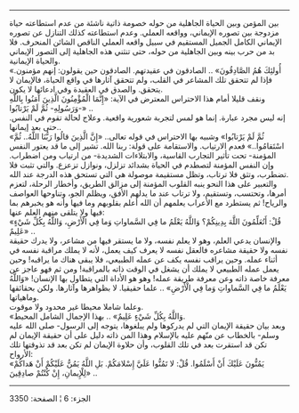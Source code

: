 ------------------------------------------------------------------------

بين المؤمن وبين الحياة الجاهلية من حوله خصومة ذاتية ناشئة من عدم
استطاعته حياة مزدوجة بين تصوره الإيماني، وواقعه العملي. وعدم استطاعته
كذلك التنازل عن تصوره الإيماني الكامل الجميل المستقيم في سبيل واقعه
العملي الناقص الشائن المنحرف. فلا بد من حرب بينه وبين الجاهلية من حوله،
حتى تنثني هذه الجاهلية إلى التصور الإيماني والحياة الإيمانية.  
«أُولئِكَ هُمُ الصَّادِقُونَ» .. الصادقون في عقيدتهم. الصادقون حين يقولون: إنهم
مؤمنون. فإذا لم تتحقق تلك المشاعر في القلب، ولم تتحقق آثارها في واقع
الحياة، فالإيمان لا يتحقق. والصدق في العقيدة وفي ادعائها لا يكون.  
ونقف قليلا أمام هذا الاحتراس المعترض في الآية: «إِنَّمَا الْمُؤْمِنُونَ الَّذِينَ
آمَنُوا بِاللَّهِ وَرَسُولِهِ- ثُمَّ لَمْ يَرْتابُوا-» ..  
إنه ليس مجرد عبارة. إنما هو لمس لتجربة شعورية واقعية. وعلاج لحالة تقوم
في النفس. حتى بعد إيمانها..  
«ثُمَّ لَمْ يَرْتابُوا» وشبيه بها الاحتراس في قوله تعالى.. «إِنَّ الَّذِينَ قالُوا رَبُّنَا
اللَّهُ.. ثُمَّ اسْتَقامُوا..» فعدم الارتياب. والاستقامة على قولة: ربنا الله.
تشير إلى ما قد يعتور النفس المؤمنة- تحت تأثير التجارب القاسية،
والابتلاءات الشديدة- من ارتياب ومن اضطراب. وإن النفس المؤمنة لتصطدم في
الحياة بشدائد تزلزل، ونوازل تزعزع. والتي تثبت فلا تضطرب، وتثق فلا ترتاب،
وتظل مستقيمة موصولة هي التي تستحق هذه الدرجة عند الله.  
والتعبير على هذا النحو ينبه القلوب المؤمنة إلى مزالق الطريق، وأخطار
الرحلة، لتعزم أمرها، وتحتسب، وتستقيم، ولا ترتاب عند ما يدلهم الأفق،
ويظلم الجو، وتناوحها العواصف والرياح! ثم يستطرد مع الأعراب يعلمهم أن
الله أعلم بقلوبهم وما فيها وأنه هو يخبرهم بما فيها ولا يتلقى منهم العلم
عنها:  
«قُلْ: أَتُعَلِّمُونَ اللَّهَ بِدِينِكُمْ؟ وَاللَّهُ يَعْلَمُ ما فِي السَّماواتِ وَما فِي الْأَرْضِ، وَاللَّهُ
بِكُلِّ شَيْءٍ عَلِيمٌ» ..  
والإنسان يدعي العلم، وهو لا يعلم نفسه، ولا ما يستقر فيها من مشاعر، ولا
يدرك حقيقة نفسه ولا حقيقة مشاعره فالعقل نفسه لا يعرف كيف يعمل، لأنه لا
يملك مراقبة نفسه في أثناء عمله. وحين يراقب نفسه يكف عن عمله الطبيعي، فلا
يبقى هناك ما يراقبه! وحين يعمل عمله الطبيعي لا يملك أن يشغل في الوقت
ذاته بالمراقبة! ومن ثم فهو عاجز عن معرفة خاصة ذاته وعن معرفة طريقة عمله!
وهو هو الأداة التي يتطاول بها الإنسان! «وَاللَّهُ يَعْلَمُ ما فِي السَّماواتِ وَما فِي
الْأَرْضِ» .. علما حقيقيا. لا بظواهرها وآثارها. ولكن بحقائقها وماهياتها.  
وعلما شاملا محيطا غير محدود ولا موقوت.  
«وَاللَّهُ بِكُلِّ شَيْءٍ عَلِيمٌ» .. بهذا الإجمال الشامل المحيط.  
وبعد بيان حقيقة الإيمان التي لم يدركوها ولم يبلغوها، يتوجه إلى الرسول-
صلى الله عليه وسلم- بالخطاب عن منّهم عليه بالإسلام وهذا المن ذاته دليل
على أن حقيقة الإيمان لم تكن قد استقرت بعد في تلك القلوب، وأن حلاوة
الإيمان لم تكن بعد قد تذوقتها تلك الأرواح:  
«يَمُنُّونَ عَلَيْكَ أَنْ أَسْلَمُوا. قُلْ: لا تَمُنُّوا عَلَيَّ إِسْلامَكُمْ. بَلِ اللَّهُ يَمُنُّ عَلَيْكُمْ أَنْ
هَداكُمْ لِلْإِيمانِ، إِنْ كُنْتُمْ صادِقِينَ» ..

------------------------------------------------------------------------

الجزء: 6 ¦ الصفحة: 3350
